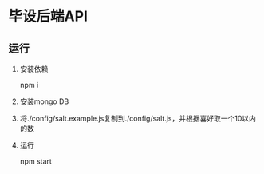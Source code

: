 # 毕设后端API

## 运行

1. 安装依赖

    npm i 

2. 安装mongo DB
3. 将./config/salt.example.js复制到./config/salt.js，并根据喜好取一个10以内的数
4. 运行
    
    npm start



